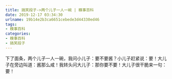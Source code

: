 ```yaml
---
title: 搞笑段子->两个儿子一人一碗 | 糗事百科
date: 2019-12-17 03:34:30
urlname: 19b14e2b3ca6651cebede3d44330ed46
tags: 
- 糗事百科
categories:
- 糗事百科
- 搞笑段子
---
```

下了面条，两个儿子一人一碗，我问小儿子：要不要酱？小儿子赶紧说：要！大儿子在旁边叫道：酱那么咸！我转头问大儿子：那你要不要！大儿子很干脆来一句：要！


